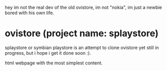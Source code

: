 hey im not the real dev of the old ovistore, im not "nokia", im just a newbie bored with his own life.

# ovistore (project name: splaystore)
splaystore or symbian playstore is an attempt to clone ovistore yet still in progress, but i hope i get it done soon :).

html webpage with the most simplest content.

